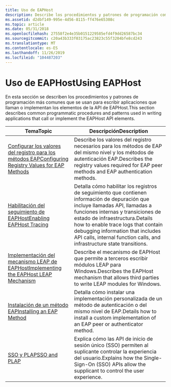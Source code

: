 ```yaml
---
title: Uso de EAPHost
description: Describe los procedimientos y patrones de programación comunes que se usan para escribir aplicaciones que llaman o implementan los elementos de la API de EAPHost.
ms.assetid: d2dbf149-995e-4d56-8115-ff476e65308c
ms.topic: article
ms.date: 05/31/2018
ms.openlocfilehash: 27558f2e4e35b0151229585efd4f9dd26587bc34
ms.sourcegitcommit: c20a43b333f03175ac23823c55f3204bfe8cd243
ms.translationtype: MT
ms.contentlocale: es-ES
ms.lasthandoff: 11/26/2019
ms.locfileid: "104487203"
---
```

# <a name="using-eaphost"></a><span data-ttu-id="d814b-103">Uso de EAPHost</span><span class="sxs-lookup"><span data-stu-id="d814b-103">Using EAPHost</span></span>

<span data-ttu-id="d814b-104">En esta sección se describen los procedimientos y patrones de programación más comunes que se usan para escribir aplicaciones que llaman o implementan los elementos de la API de EAPHost.</span><span class="sxs-lookup"><span data-stu-id="d814b-104">This section describes common programmatic procedures and patterns used in writing applications that call or implement the EAPHost API elements.</span></span>



| <span data-ttu-id="d814b-105">Tema</span><span class="sxs-lookup"><span data-stu-id="d814b-105">Topic</span></span>                                                                                  | <span data-ttu-id="d814b-106">Descripción</span><span class="sxs-lookup"><span data-stu-id="d814b-106">Description</span></span>                                                                                                                                                 |
|----------------------------------------------------------------------------------------|-------------------------------------------------------------------------------------------------------------------------------------------------------------|
| [<span data-ttu-id="d814b-107">Configurar los valores del registro para los métodos EAP</span><span class="sxs-lookup"><span data-stu-id="d814b-107">Configuring Registry Values for EAP Methods</span></span>](registry-keys-for-eap-methods.md)       | <span data-ttu-id="d814b-108">Describe los valores del registro necesarios para los métodos de EAP del mismo nivel y los métodos de autenticación EAP.</span><span class="sxs-lookup"><span data-stu-id="d814b-108">Describes the registry values required for EAP peer methods and EAP authentication methods.</span></span>                                                                 |
| [<span data-ttu-id="d814b-109">Habilitación del seguimiento de EAPHost</span><span class="sxs-lookup"><span data-stu-id="d814b-109">Enabling EAPHost Tracing</span></span>](enabling-tracing.md)                                       | <span data-ttu-id="d814b-110">Detalla cómo habilitar los registros de seguimiento que contienen información de depuración que incluye llamadas API, llamadas a funciones internas y transiciones de estado de infraestructura.</span><span class="sxs-lookup"><span data-stu-id="d814b-110">Details how to enable trace logs that contain debugging information that includes API calls, internal function calls, and infrastructure state transitions.</span></span> |
| [<span data-ttu-id="d814b-111">Implementación del mecanismo LEAP de EAPHost</span><span class="sxs-lookup"><span data-stu-id="d814b-111">Implementing the EAPHost LEAP Mechanism</span></span>](implementing-the-eaphost-leap-mechanism.md) | <span data-ttu-id="d814b-112">Describe el mecanismo de EAPHost que permite a terceros escribir módulos LEAP para Windows.</span><span class="sxs-lookup"><span data-stu-id="d814b-112">Describes the EAPHost mechanism that allows third parties to write LEAP modules for Windows.</span></span>                                                                |
| [<span data-ttu-id="d814b-113">Instalación de un método EAP</span><span class="sxs-lookup"><span data-stu-id="d814b-113">Installing an EAP Method</span></span>](installing-an-eap-method.md)                               | <span data-ttu-id="d814b-114">Detalla cómo instalar una implementación personalizada de un método de autenticación o del mismo nivel de EAP.</span><span class="sxs-lookup"><span data-stu-id="d814b-114">Details how to install a custom implementation of an EAP peer or authenticator method.</span></span>                                                                      |
| [<span data-ttu-id="d814b-115">SSO y PLAP</span><span class="sxs-lookup"><span data-stu-id="d814b-115">SSO and PLAP</span></span>](understanding-sso-and-plap.md)                                         | <span data-ttu-id="d814b-116">Explica cómo las API de inicio de sesión único (SSO) permiten al suplicante controlar la experiencia del usuario.</span><span class="sxs-lookup"><span data-stu-id="d814b-116">Explains how the Single-Sign-On (SSO) APIs allow the supplicant to control the user experience.</span></span>                                                             |



 

 

 




